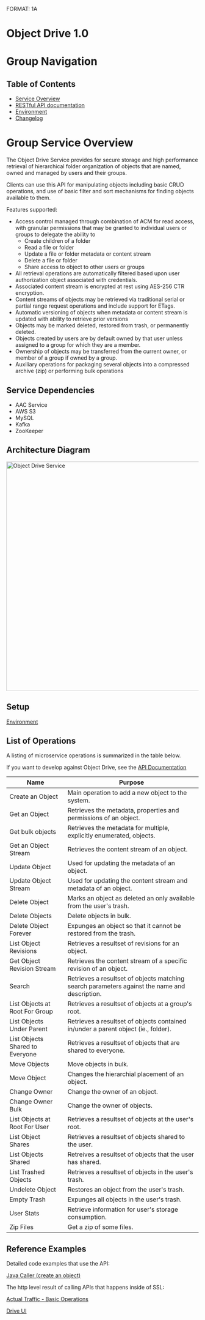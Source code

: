 FORMAT: 1A

# Object Drive 1.0 

# Group Navigation

## Table of Contents

+ [Service Overview](./)
+ [RESTful API documentation](static/templates/rest.html)
+ [Environment](static/templates/environment.html)
+ [Changelog](static/templates/changelog.html)

# Group Service Overview
The Object Drive Service provides for secure storage and high performance retrieval of hierarchical folder organization of objects that are named, owned and managed by users and their groups.

Clients can use this API for manipulating objects including basic CRUD operations, and use of basic filter and sort mechanisms for finding objects available to them.

Features supported:

+ Access control managed through combination of ACM for read access, with granular permissions that may be granted to individual users or groups to delegate the ability to
  + Create children of a folder
  + Read a file or folder
  + Update a file or folder metadata or content stream
  + Delete a file or folder
  + Share access to object to other users or groups
+ All retrieval operations are automatically filtered based upon user authorization object associated with credentials.
+ Associated content stream is encrypted at rest using AES-256 CTR encryption.
+ Content streams of objects may be retrieved via traditional serial or partial range request operations and include support for ETags.
+ Automatic versioning of objects when metadata or content stream is updated with ability to retrieve prior versions
+ Objects may be marked deleted, restored from trash, or permanently deleted.
+ Objects created by users are by default owned by that user unless assigned to a group for which they are a member.
+ Ownership of objects may be transferred from the current owner, or member of a group if owned by a group.
+ Auxiliary operations for packaging several objects into a compressed archive (zip) or performing bulk operations


## Service Dependencies

+ AAC Service
+ AWS S3
+ MySQL
+ Kafka
+ ZooKeeper

## Architecture Diagram

<img src="static/images/odrive-service.png" alt="Object Drive Service" width="600" align="middle" />

## Setup
[Environment](static/templates/environment.html)

## List of Operations 

A listing of microservice operations is summarized in the table below. 

If you want to develop against Object Drive, see the [API Documentation](static/templates/api.html)

| Name | Purpose |
| --- | --- |
| Create an Object | Main operation to add a new object to the system. |
| Get an Object | Retrieves the metadata, properties and permissions of an object. |
| Get bulk objects | Retrieves the metadata for multiple, explicitly enumerated, objects. |
| Get an Object Stream | Retrieves the content stream of an object. |
| Update Object | Used for updating the metadata of an object. |
| Update Object Stream | Used for updating the content stream and metadata of an object. |
| Delete Object | Marks an object as deleted an only available from the user's trash. |
| Delete Objects | Delete objects in bulk. |
| Delete Object Forever | Expunges an object so that it cannot be restored from the trash. |
| List Object Revisions | Retrieves a resultset of revisions for an object. |
| Get Object Revision Stream | Retrieves the content stream of a specific revision of an object. |
| Search | Retrieves a resultset of objects matching search parameters against the name and description. |
| List Objects at Root For Group | Retrieves a resultset of objects at a group's root. |
| List Objects Under Parent | Retrieves a resultset of objects contained in/under a parent object (ie., folder). |
| List Objects Shared to Everyone | Retrieves a resultset of objects that are shared to everyone. |
| Move Objects | Move objects in bulk. |
| Move Object | Changes the hierarchial placement of an object. |
| Change Owner | Change the owner of an object. |
| Change Owner Bulk | Change the owner of objects. |
| List Objects at Root For User | Retrieves a resultset of objects at the user's root. |
| List Object Shares | Retrieves a resultset of objects shared to the user. |
| List Objects Shared | Retreives a resultset of objects that the user has shared. |
| List Trashed Objects | Retrieves a resultset of objects in the user's trash. |
| Undelete Object | Restores an object from the user's trash. |
| Empty Trash | Expunges all objects in the user's trash. |
| User Stats | Retrieve information for user's storage consumption. |
| Zip Files | Get a zip of some files. |


##  Reference Examples

Detailed code examples that use the API:

[Java Caller (create an object)](static/templates/ObjectDriveSDK.java)

The http level result of calling APIs that happens inside of SSL:

[Actual Traffic - Basic Operations](static/templates/APISample.html)

[Drive UI](/apps/drive/index.html)
